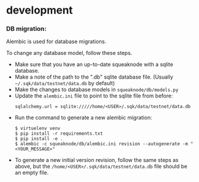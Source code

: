 # development

### DB migration:

Alembic is used for database migrations.

To change any database model, follow these steps.

- Make sure that you have an up-to-date squeaknode with a sqlite database.
- Make a note of the path to the ".db" sqlite database file. (Usually `~/.sqk/data/testnet/data.db` by default)
- Make the changes to database models in `squeaknode/db/models.py`
- Update the `alembic.ini` file to point to the sqlite file from before:
	```
	sqlalchemy.url = sqlite://///home/<USER>/.sqk/data/testnet/data.db
	```
- Run the command to generate a new alembic migration:
	```
	$ virtuelenv venv
	$ pip install -r requirements.txt
	$ pip install -e .
	$ alembic -c squeaknode/db/alembic.ini revision --autogenerate -m "<YOUR_MESSAGE>"
	```
- To generate a new initial version revision, follow the same steps as above, but the `/home/<USER>/.sqk/data/testnet/data.db` file should be an empty file.
